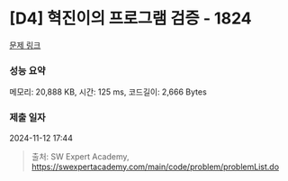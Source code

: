 # [D4] 혁진이의 프로그램 검증 - 1824 

[문제 링크](https://swexpertacademy.com/main/code/problem/problemDetail.do?contestProbId=AV4yLUiKDUoDFAUx) 

### 성능 요약

메모리: 20,888 KB, 시간: 125 ms, 코드길이: 2,666 Bytes

### 제출 일자

2024-11-12 17:44



> 출처: SW Expert Academy, https://swexpertacademy.com/main/code/problem/problemList.do